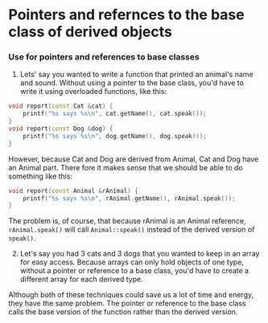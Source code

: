 # Pointers and refernces to the base class of derived objects
### Use for pointers and references to base classes

1. Lets' say you wanted to write a function that printed an animal's name and sound. Without using a pointer to the base class, you'd have to write it using overloaded functions, like this:
```cpp
void report(const Cat &cat) {
	printf("%s says %s\n", cat.getName(), cat.speak());
}
void report(const Dog &dog) {
	printf("%s says %s\n", dog.getName(), dog.speak());
}
```
However, because Cat and Dog are derived from Animal, Cat and Dog have an Animal part. There fore it makes sense that we should be able to do something like this:
```cpp
void report(const Animal &rAnimal) {
	printf("%s says %s\n", rAnimal.getName(), rAnimal.speak());
}
```
The problem is, of course, that because rAnimal is an Animal reference, `rAnimal.speak()` will call `Animal::speak()` instead of the derived version of `speak()`.

2. Let's say you had 3 cats and 3 dogs that you wanted to keep in an array for easy access. Because arrays can only hold objects of one type, without a pointer or reference to a base class, you'd have to create a different array for each derived type.

Although both of these techniques could save us a lot of time and energy, they have the same problem. The pointer or reference to the base class calls the base version of the function rather than the derived version.

